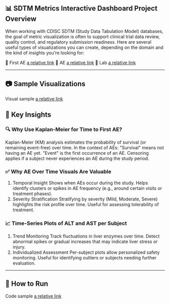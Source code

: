## 📊 SDTM Metrics Interactive Dashboard Project Overview
When working with CDISC SDTM (Study Data Tabulation Model) databases, the goal of metric visualization is often to support clinical trial data review, quality control, and regulatory submission readiness. Here are several useful types of visualizations you can create, depending on the domain and the kind of insights you're looking for:

📄 First AE [a relative link](Survival.csv)
📄 AE [a relative link](ae.csv)
📄 Lab [a relative link](lb.csv)

---

## 📷 Sample Visualizations

Visual sample [a relative link](SDTM_Metrics_Interactive_Dashboard_Snapshot.pdf) 

## 📌 Key Insights
### 🔍 Why Use Kaplan-Meier for Time to First AE?
Kaplan-Meier (KM) analysis estimates the probability of survival (or remaining event-free) over time. In the context of AEs:
"Survival" means not having an AE yet.
"Event" is the first occurrence of an AE.
Censoring applies if a subject never experiences an AE during the study period.

### ✅ Why AE Over Time Visuals Are Valuable
1. Temporal Insight
Shows when AEs occur during the study.
Helps identify clusters or spikes in AE frequency (e.g., around certain visits or treatment phases).
2. Severity Stratification
Stratifying by severity (Mild, Moderate, Severe) highlights the risk profile over time.
Useful for assessing tolerability of treatment.

### 📈 Time-Series Plots of ALT and AST per Subject
1. Trend Monitoring
Track fluctuations in liver enzymes over time.
Detect abnormal spikes or gradual increases that may indicate liver stress or injury.
2. Individualized Assessment
Per-subject plots allow personalized safety monitoring.
Useful for identifying outliers or subjects needing further evaluation.
---

## 🚀 How to Run

Code sample [a relative link](dashboard.py)

